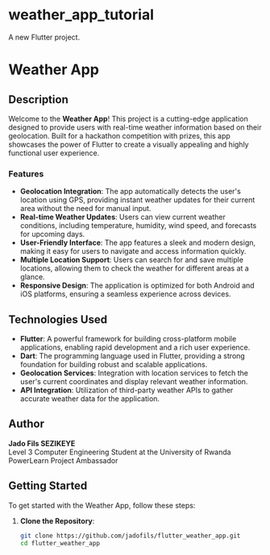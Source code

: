 # weather_app_tutorial

A new Flutter project.
# Weather App

## Description

Welcome to the **Weather App**! This project is a cutting-edge application designed to provide users with real-time weather information based on their geolocation. Built for a hackathon competition with prizes, this app showcases the power of Flutter to create a visually appealing and highly functional user experience.

### Features

- **Geolocation Integration**: The app automatically detects the user's location using GPS, providing instant weather updates for their current area without the need for manual input.
- **Real-time Weather Updates**: Users can view current weather conditions, including temperature, humidity, wind speed, and forecasts for upcoming days.
- **User-Friendly Interface**: The app features a sleek and modern design, making it easy for users to navigate and access information quickly.
- **Multiple Location Support**: Users can search for and save multiple locations, allowing them to check the weather for different areas at a glance.
- **Responsive Design**: The application is optimized for both Android and iOS platforms, ensuring a seamless experience across devices.

## Technologies Used

- **Flutter**: A powerful framework for building cross-platform mobile applications, enabling rapid development and a rich user experience.
- **Dart**: The programming language used in Flutter, providing a strong foundation for building robust and scalable applications.
- **Geolocation Services**: Integration with location services to fetch the user's current coordinates and display relevant weather information.
- **API Integration**: Utilization of third-party weather APIs to gather accurate weather data for the application.

## Author

**Jado Fils SEZIKEYE**  
Level 3 Computer Engineering Student at the University of Rwanda  
PowerLearn Project Ambassador  

## Getting Started

To get started with the Weather App, follow these steps:

1. **Clone the Repository**:
   ```bash
   git clone https://github.com/jadofils/flutter_weather_app.git
   cd flutter_weather_app
